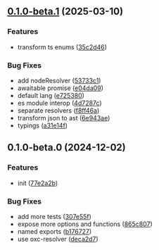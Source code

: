 

## [0.1.0-beta.1](https://github.com/CyanSalt/parseport/compare/v0.1.0-beta.0...v0.1.0-beta.1) (2025-03-10)

### Features

* transform ts enums ([35c2d46](https://github.com/CyanSalt/parseport/commit/35c2d4691dc73aa9c74d2bee0360b48328eac385))

### Bug Fixes

* add nodeResolver ([53733c1](https://github.com/CyanSalt/parseport/commit/53733c14b112f61cb953fac732094f56bbaf99d0))
* awaitable promise ([e04da09](https://github.com/CyanSalt/parseport/commit/e04da09a7811874be04cd14fd9dcee14220ae3ba))
* default lang ([e725380](https://github.com/CyanSalt/parseport/commit/e7253802b660948ceadeb9a3734742cea2df0ccd))
* es module interop ([4d7287c](https://github.com/CyanSalt/parseport/commit/4d7287c49a65a98ee32401954994d3aad920b058))
* separate resolvers ([f8ff46a](https://github.com/CyanSalt/parseport/commit/f8ff46a195da24b24b681e96c1080617b7230667))
* transform json to ast ([6e943ae](https://github.com/CyanSalt/parseport/commit/6e943ae93cafdb5a77982cb63f50c1ac66aa8036))
* typings ([a31e14f](https://github.com/CyanSalt/parseport/commit/a31e14f7079d082ec074de3e9721d3ed703a759b))

## 0.1.0-beta.0 (2024-12-02)

### Features

* init ([77e2a2b](https://github.com/CyanSalt/parseport/commit/77e2a2b5710ea52cce1902177ee54c5e6d38751a))

### Bug Fixes

* add more tests ([307e55f](https://github.com/CyanSalt/parseport/commit/307e55f8eb855d4f482fb6e7afbcf6cc7ef19e73))
* expose more options and functions ([865c807](https://github.com/CyanSalt/parseport/commit/865c80725860799df0e2c2d7d095ae6606cf64d0))
* named exports ([b176727](https://github.com/CyanSalt/parseport/commit/b1767275cb8213688098d887ca59be03f144a6a7))
* use oxc-resolver ([deca2d7](https://github.com/CyanSalt/parseport/commit/deca2d7fd9675a2e42be76bc23d33cd5306580e2))
